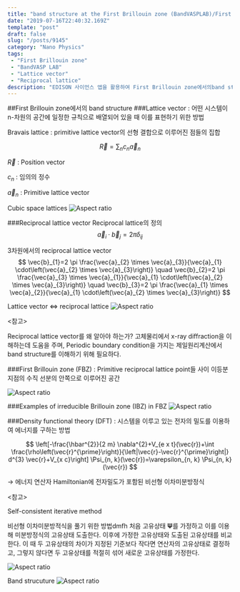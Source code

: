 ```yaml
---
title: "band structure at the First Brillouin zone (BandVASPLAB)/First Brillouin zone에서의band structure (BandVASPLAB)"
date: "2019-07-16T22:40:32.169Z"
template: "post"
draft: false
slug: "/posts/9145"
category: "Nano Physics"
tags: 
 - "First Brillouin zone"
 - "BandVASP LAB"
 - "Lattice vector"
 - "Reciprocal lattice"
description: "EDISON 사이언스 앱을 활용하여 First Brillouin zone에서의band structure 이해"
---
```


##First Brillouin zone에서의 band structure
###Lattice vector
: 어떤 시스템이 n-차원의 공간에 일정한 규칙으로 배열되어 있을 때 이를 표현하기 위한 방법

Bravais lattice : primitive lattice vector의 선형 결합으로 이루어진 점들의 집합

$$
\vec{R}=\sum_{n} c_{n} \vec{a}_{n}
$$ 

$\vec{R}$ : Position vector

$c_{n}$ : 임의의 정수

$\vec{a}_{n}$ : Primitive lattice vector

Cubic space lattices
![Aspect ratio](/media/POST/9145/0.jpg)


###Reciprocal lattice vector 
Reciprocal lattice의 정의
$$
\vec{a}_{i} \cdot \vec{b}_{j}=2 \pi \delta_{i j}
$$

3차원에서의 reciprocal lattice vector
$$
\vec{b}_{1}=2 \pi \frac{\vec{a}_{2} \times \vec{a}_{3}}{\vec{a}_{1} \cdot\left(\vec{a}_{2} \times \vec{a}_{3}\right)} \quad \vec{b}_{2}=2 \pi \frac{\vec{a}_{3} \times \vec{a}_{1}}{\vec{a}_{1} \cdot\left(\vec{a}_{2} \times \vec{a}_{3}\right)} \quad \vec{b}_{3}=2 \pi \frac{\vec{a}_{1} \times \vec{a}_{2}}{\vec{a}_{1} \cdot\left(\vec{a}_{2} \times \vec{a}_{3}\right)}
$$

Lattice vector $\Leftrightarrow$ reciprocal lattice
![Aspect ratio](/media/POST/9145/1.jpg)

<참고>

Reciprocal lattice vector를 왜 알아야 하는가?
고체물리에서 x-ray diffraction을 이해하는데 도움을 주며,  Periodic boundary condition을 가지는 제일원리계산에서 band structure를 이해하기 위해 필요하다.

###First Brillouin zone (FBZ)
: Primitive reciprocal lattice point들 사이 이등분 지점의 수직 선분의 안쪽으로 이루어진 공간

![Aspect ratio](/media/POST/9145/2.jpg)


###Examples of irreducible Brillouin zone (IBZ) in FBZ
![Aspect ratio](/media/POST/9145/3.jpg)



###Density functional theory (DFT)
: 시스템을 이루고 있는 전자의 밀도를 이용하여 에너지를 구하는 방법


$$
\left[-\frac{\hbar^{2}}{2 m} \nabla^{2}+V_{e x t}(\vec{r})+\int \frac{\rho\left(\vec{r}^{\prime}\right)}{\left|\vec{r}-\vec{r}^{\prime}\right|} d^{3} \vec{r}+V_{x c}\right] \Psi_{n, k}(\vec{r})=\varepsilon_{n, k} \Psi_{n, k}(\vec{r})
$$

$\rightarrow$ 에너지 연산자 Hamiltonian에 전자밀도가 포함된 비선형 이차미분방정식


<참고>

Self-consistent iterative method

비선형 이차미분방적식을 풀기 위한 방법dmfh 처음 고유상태 𝚿를 가정하고 이를 이용해 미분방정식의 고유상태 도출한다. 이후에 가정한 고유상태와 도출된 고유상태를 비교 한다. 이 때 두 고유상태의 차이가 지정된 기준보다 작다면 연산자의 고유상태로 결정하고, 그렇지 않다면 두 고유상태를 적절히 섞어 새로운 고유상태를 가정한다.

![Aspect ratio](/media/POST/9145/4.jpg)

Band strucuture
![Aspect ratio](/media/POST/9145/5.jpg)




